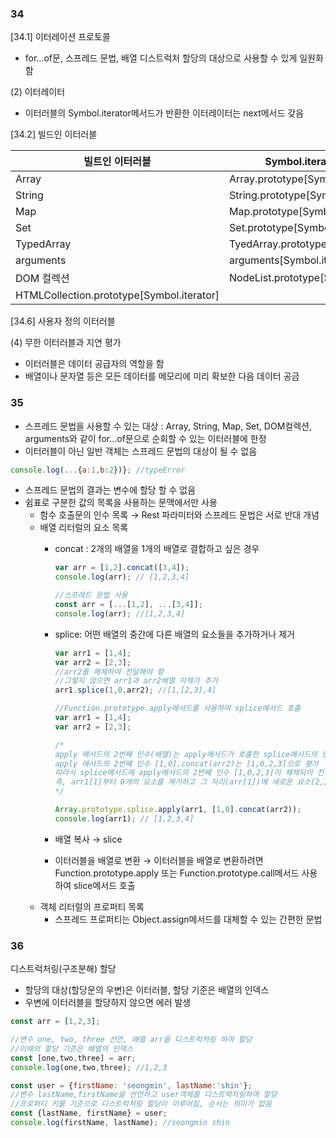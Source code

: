 ### 34

[34.1] 이터레이션 프로토콜

- for…of문, 스프레드 문법, 배열 디스트럭처 할당의 대상으로 사용할 수 있게 일원화함

(2) 이터레이터

- 이터러블의 Symbol.iterator메서드가 반환한 이터레이터는 next메서드 갖음

[34.2] 빌드인 이터러블

| 빌트인 이터러블 | Symbol.iterator 메서드 |
| --- | --- |
| Array | Array.prototype[Symbol.iterator] |
| String | String.prototype[Symbol.iterator] |
| Map | Map.prototype[Symbol.iterator] |
| Set | Set.prototype[Symbol.iterator] |
| TypedArray | TyedArray.prototype[Symbol.iterator] |
| arguments | arguments[Symbol.iterator] |
| DOM 컬렉션 | NodeList.prototype[Symbol.iterator]
HTMLCollection.prototype[Symbol.iterator] |

[34.6] 사용자 정의 이터러블

(4) 무한 이터러블과 지연 평가

- 이터러블은 데이터 공급자의 역할을 함
- 배열이나 문자열 등은 모든 데이터를 메모리에 미리 확보한 다음 데이터 공금

### 35

- 스프레드 문법을 사용할 수 있는 대상 : Array, String, Map, Set, DOM컬렉션, arguments와 같이 for…of문으로 순회할 수 있는 이터러블에 한정
- 이터러블이 아닌 일반 객체는 스프레드 문법의 대상이 될 수 없음

```jsx
console.log(...{a:1,b:2})}; //typeError
```

- 스프레드 문법의 결과는 변수에 할당 할 수 없음
- 쉼표로 구분한 값의 목록을 사용하는 문맥에서만 사용
    - 함수 호출문의 인수 목록 → Rest 파라미터와 스프레드 문법은 서로 반대 개념
    - 배열 리터럴의 요소 목록
        - concat : 2개의 배열을 1개의 배열로 결합하고 싶은 경우

            ```jsx
            var arr = [1,2].concat([3,4]);
            console.log(arr); // [1,2,3,4]

            //스프레드 문법 사용
            const arr = [...[1,2], ...[3,4]];
            console.log(arr); //[1,2,3,4]
            ```

        - splice: 어떤 배열의 중간에 다른 배열의 요소들을 추가하거나 제거

            ```jsx
            var arr1 = [1,4];
            var arr2 = [2,3];
            //arr2를 해체하여 전달해야 함
            //그렇지 않으면 arr1과 arr2배열 자체가 추가
            arr1.splice(1,0,arr2); //[1,[2,3],4]

            //Function.prototype.apply메서드를 사용하여 splice메서드 호출
            var arr1 = [1,4];
            var arr2 = [2,3];

            /*
            apply 메서드의 2번째 인수(배열)는 apply메서드가 호출한 splice메서드의 인수 목록
            apply 메서드의 2번째 인수 [1,0].concat(arr2)는 [1,0,2,3]으로 평가
            따라서 splice메서드에 apply메서드의 2번째 인수 [1,0,2,3]이 해체되어 전달
            즉, arr1[1]부터 0개의 요소를 제거하고 그 자리(arr[1])에 새로운 요소(2,3)를 삽입
            */

            Array.prototype.splice.apply(arr1, [1,0].concat(arr2));
            console.log(arr1); // [1,2,3,4]
            ```

        - 배열 복사 → slice
        - 이터러블을 배열로 변환 → 이터러블을 배열로 변환하려면 Function.prototype.apply 또는 Function.prototype.call메서드 사용하여 slice메서드 호출
    - 객체 리터럴의 프로퍼티 목록
        - 스프레드 프로퍼티는 Object.assign메서드를 대체할 수 있는 간편한 문법

### 36

디스트럭처링(구조분해) 할당

- 할당의 대상(할당문의 우변)은 이터러블, 할당 기준은 배열의 인덱스
- 우변에 이터러블을 할당하지 않으면 에러 발생

```jsx
const arr = [1,2,3];

//변수 one, two, three 선언, 배열 arr을 디스트럭처링 하여 할당
//이때의 할당 기준은 배열의 인덱스
const [one,two,three] = arr;
console.log(one,two,three); //1,2,3
```

```jsx
const user = {firstName: 'seongmin', lastName:'shin'};
//변수 lastName,firstName을 선언하고 user객체를 디스트럭처링하여 할당
//프로퍼티 키를 기준으로 디스트럭처링 할당이 이루어짐, 순서는 의미가 없음
const {lastName, firstName} = user;
console.log(firstName, lastName); //seongmin shin
```

